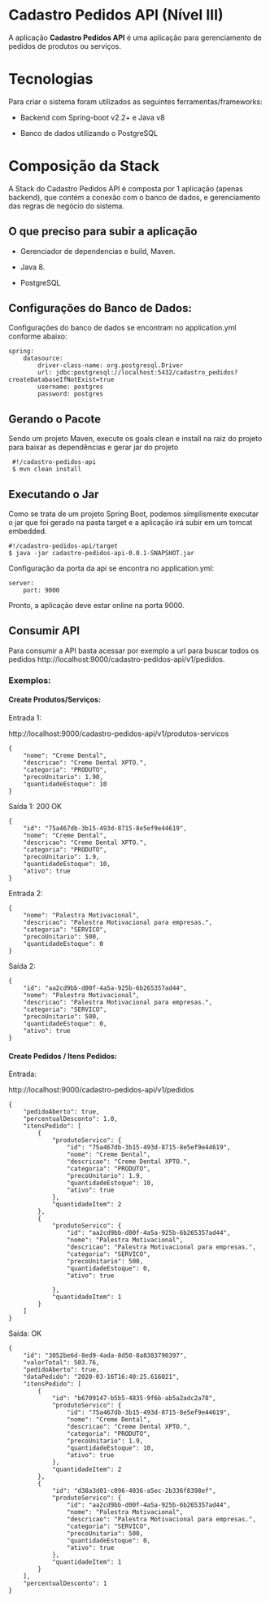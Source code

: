 # Cadastro Pedidos API (Nível III)

A aplicação **Cadastro Pedidos API** é uma aplicação para gerenciamento de pedidos de produtos ou serviços.

# Tecnologias

Para criar o sistema foram utilizados as seguintes ferramentas/frameworks:

- Backend com Spring-boot v2.2+ e Java v8

- Banco de dados utilizando o PostgreSQL

# Composição da Stack

A Stack do Cadastro Pedidos API é composta por 1 aplicação (apenas backend), que contém a conexão com o banco de dados, 
e gerenciamento das regras de negócio do sistema.

## O que preciso para subir a aplicação

- Gerenciador de dependencias e build, Maven.

- Java 8.

- PostgreSQL


## Configurações do Banco de Dados:

Configurações do banco de dados se encontram no application.yml conforme abaixo:

    spring:
        datasource:
            driver-class-name: org.postgresql.Driver
            url: jdbc:postgresql://localhost:5432/cadastro_pedidos?createDatabaseIfNotExist=true
            username: postgres
            password: postgres
    
## Gerando o Pacote
Sendo um projeto Maven, execute os goals clean e install na raiz do projeto para baixar as dependências e gerar jar do projeto

     #!/cadastro-pedidos-api
     $ mvn clean install
     
## Executando o Jar

Como se trata de um projeto Spring Boot, podemos simplismente executar o jar que foi gerado na pasta target e a 
aplicação irá subir em um tomcat embedded.

    #!/cadastro-pedidos-api/target
    $ java -jar cadastro-pedidos-api-0.0.1-SNAPSHOT.jar

Configuração da porta da api se encontra no application.yml:
		
	server:
	    port: 9000

Pronto, a aplicação deve estar online na porta 9000.

## Consumir API

Para consumir a API basta acessar por exemplo a url para buscar todos os pedidos http://localhost:9000/cadastro-pedidos-api/v1/pedidos.

### Exemplos:

#### Create Produtos/Serviços:

Entrada 1:

http://localhost:9000/cadastro-pedidos-api/v1/produtos-servicos

    {
        "nome": "Creme Dental",
        "descricao": "Creme Dental XPTO.",
        "categoria": "PRODUTO",
        "precoUnitario": 1.90,
        "quantidadeEstoque": 10
    }
    
Saída 1: 200 OK

    {
        "id": "75a467db-3b15-493d-8715-8e5ef9e44619",
        "nome": "Creme Dental",
        "descricao": "Creme Dental XPTO.",
        "categoria": "PRODUTO",
        "precoUnitario": 1.9,
        "quantidadeEstoque": 10,
        "ativo": true
    }
    
Entrada 2:

    {
        "nome": "Palestra Motivacional",
        "descricao": "Palestra Motivacional para empresas.",
        "categoria": "SERVICO",
        "precoUnitario": 500,
        "quantidadeEstoque": 0
    }
    
Saída 2:

    {
        "id": "aa2cd9bb-d00f-4a5a-925b-6b265357ad44",
        "nome": "Palestra Motivacional",
        "descricao": "Palestra Motivacional para empresas.",
        "categoria": "SERVICO",
        "precoUnitario": 500,
        "quantidadeEstoque": 0,
        "ativo": true
    }
    
#### Create Pedidos / Itens Pedidos:

Entrada:

http://localhost:9000/cadastro-pedidos-api/v1/pedidos

    {
    	"pedidoAberto": true,
    	"percentualDesconto": 1.0,
    	"itensPedido": [
    		{
    			"produtoServico": {
    	            "id": "75a467db-3b15-493d-8715-8e5ef9e44619",
    		        "nome": "Creme Dental",
    		        "descricao": "Creme Dental XPTO.",
    		        "categoria": "PRODUTO",
    		        "precoUnitario": 1.9,
    		        "quantidadeEstoque": 10,
    		        "ativo": true
            	},
            	"quantidadeItem": 2
    		},
    		{
    			"produtoServico": {
    			    "id": "aa2cd9bb-d00f-4a5a-925b-6b265357ad44",
    			    "nome": "Palestra Motivacional",
    			    "descricao": "Palestra Motivacional para empresas.",
    			    "categoria": "SERVICO",
    			    "precoUnitario": 500,
    			    "quantidadeEstoque": 0,
    			    "ativo": true
    
            	},
            	"quantidadeItem": 1
    		}
    	]
    }
    
Saída: OK

    {
        "id": "3052be6d-8ed9-4ada-8d50-8a8383790397",
        "valorTotal": 503.76,
        "pedidoAberto": true,
        "dataPedido": "2020-03-16T16:40:25.616021",
        "itensPedido": [
            {
                "id": "b6709147-b5b5-4835-9f6b-ab5a2adc2a78",
                "produtoServico": {
                    "id": "75a467db-3b15-493d-8715-8e5ef9e44619",
                    "nome": "Creme Dental",
                    "descricao": "Creme Dental XPTO.",
                    "categoria": "PRODUTO",
                    "precoUnitario": 1.9,
                    "quantidadeEstoque": 10,
                    "ativo": true
                },
                "quantidadeItem": 2
            },
            {
                "id": "d38a3d01-c096-4036-a5ec-2b336f8398ef",
                "produtoServico": {
                    "id": "aa2cd9bb-d00f-4a5a-925b-6b265357ad44",
                    "nome": "Palestra Motivacional",
                    "descricao": "Palestra Motivacional para empresas.",
                    "categoria": "SERVICO",
                    "precoUnitario": 500,
                    "quantidadeEstoque": 0,
                    "ativo": true
                },
                "quantidadeItem": 1
            }
        ],
        "percentualDesconto": 1
    }